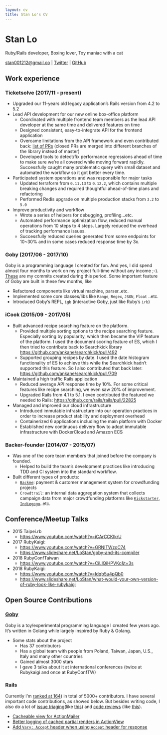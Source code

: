 ```yaml
---
layout: cv
title: Stan Lo's CV
---
```

# Stan Lo

Ruby/Rails developer, Boxing lover, Toy maniac with a cat

<div id="webaddress">
  <a href="stan001212@gmail.com">stan001212@gmail.co</a>
| <a href="https://twitter.com/_st0012">Twitter</a>
| <a href="https://github.com/st0012">GitHub</a>
</div>

## Work experience
### Ticketsolve (2017/11 - present)
- Upgraded our 11-years old legacy application’s Rails version from 4.2 to 5.2
- Lead API development for our new  online box-office platform
  - Coordinated with multiple frontend team members as the lead API developer at the same time and delivered features on time
  - Designed consistent, easy-to-integrate API for the frontend application
  - Overcame limitations from the API framework and even contributed back: [list of PRs](https://github.com/cerebris/jsonapi-resources/pulls?q=is%3Apr+author%3Ast0012+is%3Aclosed) (closed PRs are merged into different branches of the library instead of master)
  - Developed tools to detect/fix performance regressions ahead of time to make sure we’re all covered while moving forward rapidly. Successfully caught many problematic query with small dataset and automated the workflow so it got better every time.
- Participated system operations and was responsible for major tasks
  - Updated terraform from `0.11.13` to `0.12.2`, which contains multiple breaking changes and required thoughtful ahead-of-time plans and refactoring
  - Performed Redis upgrade on multiple production stacks from `3.2` to `5.0`
- Improve productivity and workflow
  - Wrote a series of helpers for debugging, profiling…etc.
  - Automated performance optimization flow, reduced manual operations from 10 steps to 4 steps. Largely reduced the overhead of tracking performance issues.
  - Successfully reduced queries generated from some endpoints for 10~30% and in some cases reduced response time by 3x.

### Goby (2017/06 - 2017/10)
Goby is a programming language I created for fun. And yes, I did spend almost four months to work on my project full-time without any income ;-). [These](https://github.com/goby-lang/goby/graphs/contributors?from=2017-06-03&to=2017-09-30&type=c) are my commits created during this period. Some important feature of Goby are built in these few months, like
  - Refactored components like virtual machine, parser..etc.
  - Implemented some core classes/libs like `Range`, `Regex`, `JSON`, `Float` ..etc.
  - Introduced Goby’s REPL, `igb` (interactive Goby, just like Ruby’s `irb`)

### iCook (2015/09 - 2017/05)
- Built advanced recipe searching feature on the platform.
  - Provided multiple sorting options to the recipe searching feature. Especially sorting by popularity, which then became the VIP feature of the platform. I used the document scoring feature of ES, which I then tried to contribute back to Searchkick library https://github.com/ankane/searchkick/pull/492
  - Supported grouping recipes by date. I used the date histogram functionality of ES to achieve this while the Searchkick hadn’t supported this feature. So I also contributed that back later: https://github.com/ankane/searchkick/pull/709
- Maintained a high traffic Rails application
  - Reduced average API response time by 10%. For some critical features like recipe searching, we even saw 20% of improvement.
  - Upgraded Rails from 4.1 to 5.1. I even contributed the featured we needed to Rails: https://github.com/rails/rails/pull/22825
- Managed and improved our cloud infrastructure
  - Introduced immutable infrastructure into our operation practices in order to increase product stability and deployment overhead
  - Containerized 6 applications including the main platform with Docker
  - Established new continuous delivery flow to adopt immutable infrastructure with DockerCloud and Amazon ECS
### Backer-founder (2014/07 - 2015/07)
- Was one of the core team members that joined before the company is founded.
  - Helped to build the team’s development practices like introducing TDD and CI system into the standard workflow. 
- Built different types of products:
  - [`Backme`](http://backme.tw): payment & customer management system  for crowdfunding projects
  - `Crowdtrail`: an internal data aggregation system that collects campaign data from major crowdfunding platforms like [`Kickstarter`](https://www.kickstarter.com), [`Indiegogo`](https://www.indiegogo.com)..etc.

## Conference/Meetup Talks
- 2015 Taipei.rb
  - https://www.youtube.com/watch?v=iCArCCKIkrU
- 2017 RubyKaigi: 
  - https://www.youtube.com/watch?v=GRNlTWzoC74
  - https://www.slideshare.net/LoStan/goby-and-its-compiler
- 2018 RubyConfTaiwan
  - https://www.youtube.com/watch?v=CiLlQiHPVKc&t=3s
- 2018 RubyKaigi: 
  - https://www.youtube.com/watch?v=ldqb5u4pQb0
  - https://www.slideshare.net/LoStan/what-would-your-own-version-of-ruby-look-like-rubykaigi

## Open Source Contributions

### [Goby](https://github.com/goby-lang/goby)
Goby is a toy/experimental programming language I created few years ago. It’s written in Golang while largely inspired by Ruby & Golang. 
- Some stats about the project
  - Has 37 contributors
  - Has a global team with people from Poland, Taiwan, Japan, U.S., Italy and many other countries
  - Gained almost 3000 stars
  - I gave 3 talks about it at international conferences (twice at Rubykaigi and once at RubyConfTW)

### Rails
Currently I’m [ranked at 164](https://contributors.rubyonrails.org/contributors/stan-lo/commits)) in total of 5000+ contributors. I have several important code contributions, as showed below. But besides writing code, I also do a lot of [issue triaging](https://github.com/rails/rails/issues?utf8=%E2%9C%93&q=is%253Aissue+commenter%253Ast0012)(like [this](https://github.com/rails/rails/issues/36177)) and [code reviews](https://github.com/rails/rails/pulls?q=is%3Apr+commenter%3Ast0012) (like [this](https://github.com/rails/rails/pull/36133)).
  - [Cacheable view for ActionMailer](https://github.com/rails/rails/pull/22825)
  - [Better logging of cached partial renders in ActionView](https://github.com/rails/rails/pull/25825)
  - [Add `Vary: Accept` header when using `Accept` header for response](https://github.com/rails/rails/pull/36213)

<!-- ### Footer

Last updated: Octobor 2019 -->



